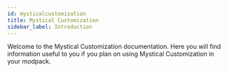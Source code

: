 ```yaml
---
id: mysticalcustomization
title: Mystical Customization
sidebar_label: Introduction
---
```


Welcome to the Mystical Customization documentation. Here you will find information useful to you if you plan on using Mystical Customization in your modpack.